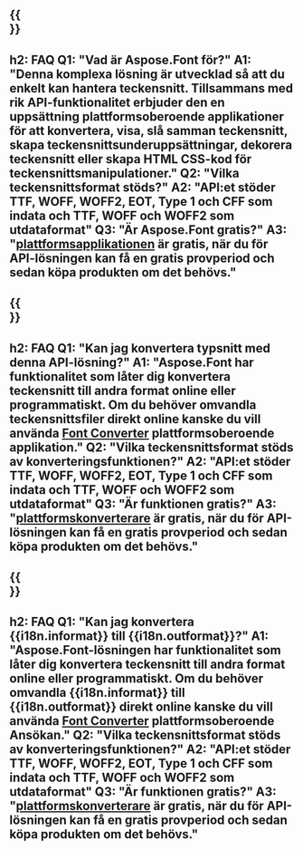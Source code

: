 ﻿---
translation: true
deploy: false
---

{{<section faq>}}
---
h2: FAQ
Q1: "Vad är Aspose.Font för?"
A1: "Denna komplexa lösning är utvecklad så att du enkelt kan hantera teckensnitt. Tillsammans med rik API-funktionalitet erbjuder den en uppsättning plattformsoberoende applikationer för att konvertera, visa, slå samman teckensnitt, skapa teckensnittsunderuppsättningar, dekorera teckensnitt eller skapa HTML CSS-kod för teckensnittsmanipulationer."
Q2: "Vilka teckensnittsformat stöds?"
A2: "API:et stöder TTF, WOFF, WOFF2, EOT, Type 1 och CFF som indata och TTF, WOFF och WOFF2 som utdataformat"
Q3: "Är Aspose.Font gratis?"
A3: "[plattformsapplikationen](https://products.aspose.app/font/applications) är gratis, när du för API-lösningen kan få en gratis provperiod och sedan köpa produkten om det behövs."
---

{{<section faq-converter>}}
---
h2: FAQ
Q1: "Kan jag konvertera typsnitt med denna API-lösning?"
A1: "Aspose.Font har funktionalitet som låter dig konvertera teckensnitt till andra format online eller programmatiskt. Om du behöver omvandla teckensnittsfiler direkt online kanske du vill använda [Font Converter](https://products.aspose.app/font/conversion/) plattformsoberoende applikation."
Q2: "Vilka teckensnittsformat stöds av konverteringsfunktionen?"
A2: "API:et stöder TTF, WOFF, WOFF2, EOT, Type 1 och CFF som indata och TTF, WOFF och WOFF2 som utdataformat"
Q3: "Är funktionen gratis?"
A3: "[plattformskonverterare](https://products.aspose.app/font/conversion) är gratis, när du för API-lösningen kan få en gratis provperiod och sedan köpa produkten om det behövs."
---

{{<section faq-converter-child>}}
---
h2: FAQ
Q1: "Kan jag konvertera {{i18n.informat}} till {{i18n.outformat}}?"
A1: "Aspose.Font-lösningen har funktionalitet som låter dig konvertera teckensnitt till andra format online eller programmatiskt. Om du behöver omvandla {{i18n.informat}} till {{i18n.outformat}} direkt online kanske du vill använda [Font Converter](https://products.aspose.app/font/conversion/) plattformsoberoende Ansökan."
Q2: "Vilka teckensnittsformat stöds av konverteringsfunktionen?"
A2: "API:et stöder TTF, WOFF, WOFF2, EOT, Type 1 och CFF som indata och TTF, WOFF och WOFF2 som utdataformat"
Q3: "Är funktionen gratis?"
A3: "[plattformskonverterare](https://products.aspose.app/font/conversion) är gratis, när du för API-lösningen kan få en gratis provperiod och sedan köpa produkten om det behövs."
---